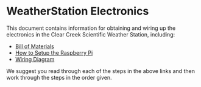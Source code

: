 # WeatherStation Electronics

This document contains information for obtaining and wiring up the electronics in the Clear Creek Scientific Weather Station, including:
* [Bill of Materials](https://github.com/ClearCreekSci/WikiBase/wiki/wiki-weatherstation-bill-of-materials)
* [How to Setup the Raspberry Pi](#setting-up-the-raspberry-pi)
* [Wiring Diagram](https://github.com/ClearCreekSci/WikiBase/wiki/raspberry_pi_zero_to_bme280_wiring)

We suggest you read through each of the steps in the above links and then work through the steps in the order given.

